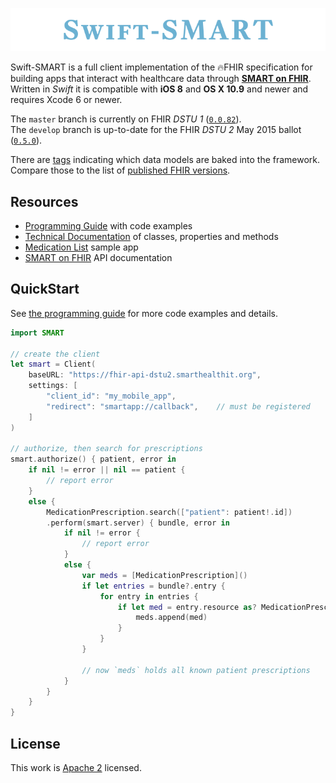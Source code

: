 ![](assets/banner.png)

Swift-SMART is a full client implementation of the 🔥FHIR specification for building apps that interact with healthcare data through [**SMART on FHIR**](http://docs.smarthealthit.org).
Written in _Swift_ it is compatible with **iOS 8** and **OS X 10.9** and newer and requires Xcode 6 or newer.

The `master` branch is currently on FHIR _DSTU 1_ ([`0.0.82`](https://github.com/smart-on-fhir/Swift-SMART/releases/tag/FHIR-0.0.82)).  
The `develop` branch is up-to-date for the FHIR _DSTU 2_ May 2015 ballot ([`0.5.0`](https://github.com/smart-on-fhir/Swift-SMART/releases/tag/FHIR-0.5.0)).

There are [tags](https://github.com/smart-on-fhir/Swift-SMART/releases) indicating which data models are baked into the framework.
Compare those to the list of [published FHIR versions](http://hl7.org/fhir/directory.html).


Resources
---------

- [Programming Guide][wiki] with code examples
- [Technical Documentation][docs] of classes, properties and methods
- [Medication List][sample] sample app
- [SMART on FHIR][smart] API documentation

[wiki]: https://github.com/smart-on-fhir/Swift-SMART/wiki
[docs]: http://docs.smarthealthit.org/Swift-SMART/
[sample]: https://github.com/smart-on-fhir/SoF-MedList
[smart]: http://docs.smarthealthit.org


QuickStart
----------

See [the programming guide][wiki] for more code examples and details.

```swift
import SMART

// create the client
let smart = Client(
    baseURL: "https://fhir-api-dstu2.smarthealthit.org",
    settings: [
        "client_id": "my_mobile_app",
        "redirect": "smartapp://callback",    // must be registered
    ]
)

// authorize, then search for prescriptions
smart.authorize() { patient, error in
    if nil != error || nil == patient {
        // report error
    }
    else {
        MedicationPrescription.search(["patient": patient!.id])
        .perform(smart.server) { bundle, error in
            if nil != error {
                // report error
            }
            else {
                var meds = [MedicationPrescription]()
                if let entries = bundle?.entry {
                    for entry in entries {
                        if let med = entry.resource as? MedicationPrescription {
                            meds.append(med)
                        }
                    }
                }
                
                // now `meds` holds all known patient prescriptions
            }
        }
    }
}
```


License
-------

This work is [Apache 2](LICENSE.txt) licensed.
